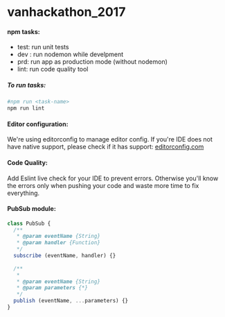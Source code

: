 # vanhackathon_2017

#### npm tasks: #### 
* test: run unit tests
* dev : run nodemon while develpment
* prd: run app as production mode (without nodemon)
* lint: run code quality tool

##### To run tasks: #### 
```sh 
#npm run <task-name>
npm run lint
```
#### Editor configuration: #### 
We're using editorconfig to manage editor config. If you're IDE does not have native support, please check if it has support:
[editorconfig.com](http://editorconfig.org/#download)

#### Code Quality: ####
Add Eslint live check for your IDE to prevent errors. Otherwise you'll know the errors only when pushing your code and waste more time to fix everything.

#### PubSub module:
```js
class PubSub {
  /**
   * @param eventName {String}
   * @param handler {Function}
   */
  subscribe (eventName, handler) {}
  
  /**
   *
   * @param eventName {String}
   * @param parameters {*}
   */
  publish (eventName, ...parameters) {}
}
```

